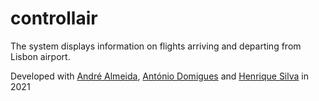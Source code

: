 # controllair

The system displays information on flights arriving and departing from Lisbon airport.

Developed with [André Almeida](https://github.com/Rupesa), [António Domigues](https://github.com/Rupesa) and [Henrique Silva](https://github.com/Rupesa) in 2021

